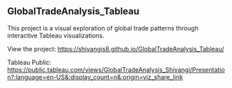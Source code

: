 ## GlobalTradeAnalysis_Tableau
This project is a visual exploration of global trade patterns through interactive Tableau visualizations. 

View the project:
https://shivangis8.github.io/GlobalTradeAnalysis_Tableau/

Tableau Public: https://public.tableau.com/views/GlobalTradeAnalysis_Shivangi/Presentation?:language=en-US&:display_count=n&:origin=viz_share_link
